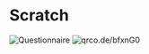 # Scratch

![Questionnaire](https://forms.gle/Js1qK5ZQNiXGqP6S9)
![qrco.de/bfxnG0](https://qrco.de/bfxnG0)
![]()
